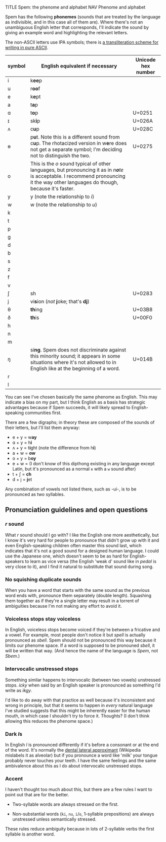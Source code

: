 TITLE Spem: the phenome and alphabet
NAV Phenome and alphabet

<style>
table {
	max-width: 60em;
}
</style>

Spem has the following **phonemes** (sounds that are treated by the language as indivisible, and in this case all of them are). Where there's not an unambiguous English letter that corresponds, I'll indicate the sound by giving an example word and highlighting the relevant letters.

The non-ASCII letters use IPA symbols; there is [a transliteration scheme for writing in pure ASCII](transliteration).

<nomd>

<table>
<thead>
<tr><th>symbol</th><th>English equivalent if necessary</th><th>Unicode hex number</th></tr>
</thead><tbody class="checkered">
<!--Vowels-->
<tr><td>i</td><td>k<b>ee</b>p</td><td></td></tr>
<tr><td>u</td><td>r<b>oo</b>f</td><td></td></tr>
<tr><td>e</td><td>k<b>e</b>pt</td><td></td></tr>
<tr><td>a</td><td>t<b>a</b>p</td><td></td></tr>
<tr><td>ɑ</td><td>t<b>o</b>p</td><td>U+0251</td></tr>
<tr><td>ɪ</td><td>sk<b>i</b>p</td><td>U+026A</td></tr>
<tr><td>ʌ</td><td>c<b>u</b>p</td><td>U+028C</td></tr>
<tr><td>ɵ</td><td>p<b>u</b>t. Note this is a different sound from c<b>u</b>p. The rhotacized version in w<b>e</b>re does not get a separate symbol; I'm deciding not to distinguish the two.</td><td>U+0275</td></tr>
<tr><td>o</td><td>This is the <i>o</i> sound typical of other languages, but pronouncing it as in <i>n<b>o</b>te</i> is acceptable. I recommend pronouncing it the way other languages do though, because it's faster.</td><td></td></tr>
<tr><td>y</td><td>y (note the relationship to <i>i</i>)</td><td></td></tr>
<tr><td>w</td><td>w (note the relationship to <i>u</i>)</td><td></td></tr>
<!--Stops-->
<tr><td>k</td><td></td><td></td></tr>
<tr><td>t</td><td></td><td></td></tr>
<tr><td>p</td><td></td><td></td></tr>
<tr><td>g</td><td></td><td></td></tr>
<tr><td>d</td><td></td><td></td></tr>
<tr><td>b</td><td></td><td></td></tr>
<!--Fricatives-->
<tr><td>s</td><td></td><td></td></tr>
<tr><td>z</td><td></td><td></td></tr>
<tr><td>f</td><td></td><td></td></tr>
<tr><td>v</td><td></td><td></td></tr>
<tr><td>ʃ</td><td>sh</td><td>U+0283</td>
<tr><td>j</td><td>vi<b>s</b>ion (<i>not</i> <b>j</b>oke; that's <b>dj</b>)</td><td></td></tr>
<tr><td>θ</td><td><b>th</b>ing</td><td>U+03B8</td></tr>
<tr><td>ð</td><td><b>th</b>is</td><td>U+00F0</td></tr>
<tr><td>h</td><td></td><td></td></tr>
<!--Nasals and liquids-->
<tr><td>n</td><td></td><td></td></tr>
<tr><td>m</td><td></td><td></td></tr>
<tr><td>ŋ</td><td>si<b>ng</b>. Spem does not discriminate against this minority sound; it appears in some situations where it's not allowed to in English like at the beginning of a word.</td><td>U+014B</td></tr>
<tr><td>r</td><td></td><td></td></tr>
<tr><td>l</td><td></td><td></td></tr>
</tbody></table>

</nomd>

You can see I've chosen basically the same phenome as English. This may indicate a bias on my part, but I think English as a basis has strategic advantages because if Spem succeeds, it will likely spread to English-speaking communities first.

There are a few digraphs; in theory these are composed of the sounds of their letters, but I'll list them anyway:

* e + y = w**ay**
* ɑ + y = h**i**
* ʌ + y = t**i**ght (note the difference from h**i**)
* a + w = **ow**
* o + y = b**oy**
* e + w = (I don't know of this dipthong existing in any language except Latin, but it's pronounced as a normal `e` with a `w` sound after)
* t + ʃ = **ch**
* d + j = **j**et

Any combination of vowels not listed there, such as -ui-, is to be pronounced as two syllables.

## Pronunciation guidelines and open questions

### *r* sound

What *r* sound should I go with? I like the English one more aesthetically, but I know it's very hard for people to pronounce that didn't grow up with it and even English-speaking children often master this sound last, which indicates that it's not a good sound for a designed human language. I could use the Japanese one, which doesn't seem to be as hard for English-speakers to learn as vice versa (the English 'weak d' sound like in *pedal* is very close to it), and I find it natural to substitute that sound during song.

### No squishing duplicate sounds

When you have a word that starts with the same sound as the previous word ends with, pronounce them separately (double length). Squashing them together as if they're a single letter may result in a torrent of ambiguities because I'm not making any effort to avoid it.

### Voiceless stops stay voiceless

In English, voiceless stops become voiced if they're between a fricative and a vowel. For example, most people don't notice it but *spell* is actually pronounced as *sbell*. Spem should not be pronounced this way because it limits our phenome space. If a word is supposed to be pronouned *sbell*, it will be written that way. (And hence the name of the language is *Spem*, not *Sbem*.)

### Intervocalic unstressed stops

Something similar happens to intervocalic (between two vowels) unstressed stops. *icky* when said by an English speaker is pronounced as something I'd write as *ikgy*.

I'd like to do away with that practice as well because it's inconsistent and wrong in principle, but that it seems to happen in *every* natural language I've studied suggests that this might be inherently easier for the human mouth, in which case I shouldn't try to force it. Thoughts? (I don't think allowing this reduces the phenome space.)

### Dark *l*s

In English *l* is pronounced differently if it's before a consonant or at the end of the word. It's normally the [dental lateral approximant](https://en.wikipedia.org/wiki/Dental,_alveolar_and_postalveolar_lateral_approximants) (Wikipedia mislabels it as alveolar) but if you pronounce a word like 'milk' your tongue probably never touches your teeth. I have the same feelings and the same ambivalence about this as I do about intervocalic unstressed stops.

### Accent

I haven't thought too much about this, but there are a few rules I want to point out that are for the better.

* Two-syllable words are always stressed on the first.

* Non-substantial words (`ki`, `nu`, `i`/`o`, 1-syllable prepositions) are always unstressed unless semantically stressed.

These rules reduce ambiguity because in lots of 2-syllable verbs the first syllable is another word.
